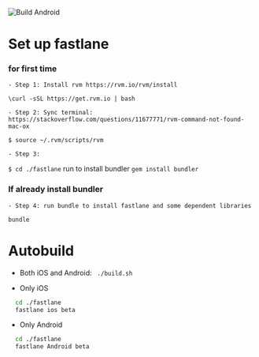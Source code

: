 ![Build Android](https://build.appcenter.ms/v0.1/apps/634daa85-c3a6-4910-b997-13879c74028c/branches/testing/badge)


# Set up fastlane
### for first time
	- Step 1: Install rvm https://rvm.io/rvm/install
  ```\curl -sSL https://get.rvm.io | bash```

	- Step 2: Sync terminal: https://stackoverflow.com/questions/11677771/rvm-command-not-found-mac-ox
  ```$ source ~/.rvm/scripts/rvm```

	- Step 3:
  ```$ cd ./fastlane```
  run to install bundler
  ```gem install bundler```

### If already install bundler
	- Step 4: run bundle to install fastlane and some dependent libraries
  ```bundle```

# Autobuild
- Both iOS and Android:
``` ./build.sh```

- Only iOS
```sh
  cd ./fastlane
  fastlane ios beta
```

- Only Android
```sh
  cd ./fastlane
  fastlane Android beta
```